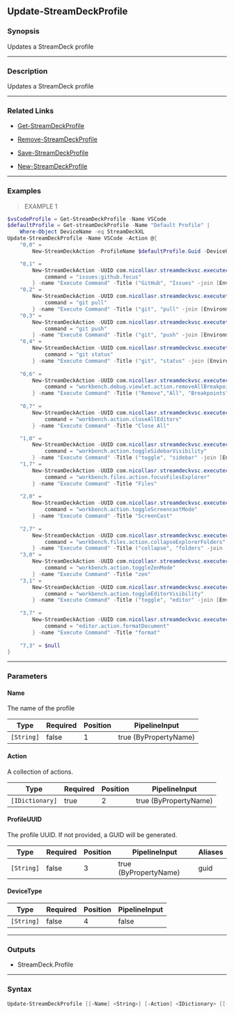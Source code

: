 Update-StreamDeckProfile
------------------------

### Synopsis
Updates a StreamDeck profile

---

### Description

Updates a StreamDeck profile

---

### Related Links
* [Get-StreamDeckProfile](Get-StreamDeckProfile.md)

* [Remove-StreamDeckProfile](Remove-StreamDeckProfile.md)

* [Save-StreamDeckProfile](Save-StreamDeckProfile.md)

* [New-StreamDeckProfile](New-StreamDeckProfile.md)

---

### Examples
> EXAMPLE 1

```PowerShell
$vsCodeProfile = Get-StreamDeckProfile -Name VSCode
$defaultProfile = Get-streamDeckProfile -Name "Default Profile" |
    Where-Object DeviceName -eq StreamDeckXL
Update-StreamDeckProfile -Name VSCode -Action @{
    "0,0" =
        New-StreamDeckAction -ProfileName $defaultProfile.Guid -DeviceUUID $defaultProfile.DeviceUUID -Image C:\Users\JamesBrundage\Pictures\Gif\CountryHome.gif

    "0,1" =
        New-StreamDeckAction -UUID com.nicollasr.streamdeckvsc.executecommand -Setting @{
            command = "issues:github.focus"
        } -name "Execute Command" -Title ("GitHub", "Issues" -join [Environment]::newline)
    "0,2" =
        New-StreamDeckAction -UUID com.nicollasr.streamdeckvsc.executeterminalcommand -Setting @{
            command = "git pull"
        } -name "Execute Command" -Title ("git", "pull" -join [Environment]::newline)    
    "0,3" =
        New-StreamDeckAction -UUID com.nicollasr.streamdeckvsc.executeterminalcommand -Setting @{
            command = "git push"
        } -name "Execute Command" -Title ("git", "push" -join [Environment]::newline)
    "0,4" =
        New-StreamDeckAction -UUID com.nicollasr.streamdeckvsc.executeterminalcommand -Setting @{
            command = "git status"
        } -name "Execute Command" -Title ("git", "status" -join [Environment]::newline)
        
    "0,6" = 
        New-StreamDeckAction -UUID com.nicollasr.streamdeckvsc.executecommand -Setting @{
            command = "workbench.debug.viewlet.action.removeAllBreakpoints"
        } -name "Execute Command" -Title ("Remove","All", "Breakpoints" -join [Environment]::newline)
    
    "0,7" = 
        New-StreamDeckAction -UUID com.nicollasr.streamdeckvsc.executecommand -Setting @{
            command = "workbench.action.closeAllEditors"
        } -name "Execute Command" -Title "Close All"

    "1,0" =
        New-StreamDeckAction -UUID com.nicollasr.streamdeckvsc.executecommand -Setting @{
            command = "workbench.action.toggleSidebarVisibility"
        } -name "Execute Command" -Title ("toggle", "sidebar" -join [Environment]::newline)
    "1,7" =
        New-StreamDeckAction -UUID com.nicollasr.streamdeckvsc.executecommand -Setting @{
            command = "workbench.files.action.focusFilesExplorer"
        } -name "Execute Command" -Title "Files"
    
    "2,0" =
        New-StreamDeckAction -UUID com.nicollasr.streamdeckvsc.executecommand -Setting @{
            command = "workbench.action.toggleScreencastMode"
        } -name "Execute Command" -Title "ScreenCast"
        
    "2,7" =
        New-StreamDeckAction -UUID com.nicollasr.streamdeckvsc.executecommand -Setting @{
            command = "workbench.files.action.collapseExplorerFolders"
        } -name "Execute Command" -Title ("collapse", "folders" -join [Environment]::newline)
    "3,0" = 
        New-StreamDeckAction -UUID com.nicollasr.streamdeckvsc.executecommand -Setting @{
            command = "workbench.action.toggleZenMode"
        } -name "Execute Command" -Title "zen"
    "3,1" =
        New-StreamDeckAction -UUID com.nicollasr.streamdeckvsc.executecommand -Setting @{
            command = "workbench.action.toggleEditorVisibility"
        } -name "Execute Command" -Title ("toggle", "editor" -join [Environment]::newline)
    
    "3,7" = 
        New-StreamDeckAction -UUID com.nicollasr.streamdeckvsc.executecommand -Setting @{
            command = "editor.action.formatDocument"
        } -name "Execute Command" -Title "format"
        
    "7,3" = $null
}
```

---

### Parameters
#### **Name**
The name of the profile

|Type      |Required|Position|PipelineInput        |
|----------|--------|--------|---------------------|
|`[String]`|false   |1       |true (ByPropertyName)|

#### **Action**
A collection of actions.

|Type           |Required|Position|PipelineInput        |
|---------------|--------|--------|---------------------|
|`[IDictionary]`|true    |2       |true (ByPropertyName)|

#### **ProfileUUID**
The profile UUID.  If not provided, a GUID will be generated.

|Type      |Required|Position|PipelineInput        |Aliases|
|----------|--------|--------|---------------------|-------|
|`[String]`|false   |3       |true (ByPropertyName)|guid   |

#### **DeviceType**

|Type      |Required|Position|PipelineInput|
|----------|--------|--------|-------------|
|`[String]`|false   |4       |false        |

---

### Outputs
* StreamDeck.Profile

---

### Syntax
```PowerShell
Update-StreamDeckProfile [[-Name] <String>] [-Action] <IDictionary> [[-ProfileUUID] <String>] [[-DeviceType] <String>] [<CommonParameters>]
```
